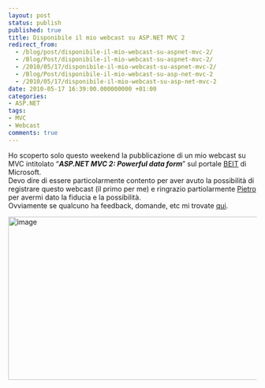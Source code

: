 ```yaml
---
layout: post
status: publish
published: true
title: Disponibile il mio webcast su ASP.NET MVC 2
redirect_from: 
  - /blog/post/disponibile-il-mio-webcast-su-aspnet-mvc-2/
  - /Blog/Post/disponibile-il-mio-webcast-su-aspnet-mvc-2/
  - /2010/05/17/disponibile-il-mio-webcast-su-aspnet-mvc-2/
  - /Blog/Post/disponibile-il-mio-webcast-su-asp-net-mvc-2
  - /2010/05/17/disponibile-il-mio-webcast-su-asp-net-mvc-2
date: 2010-05-17 16:39:00.000000000 +01:00
categories:
- ASP.NET
tags:
- MVC
- Webcast
comments: true
---
```

<p>Ho scoperto solo questo weekend la pubblicazione di un mio webcast su MVC intitolato “<strong><em>ASP.NET MVC 2: Powerful data form</em></strong>” sul portale <a title="Microsoft BEIT" href="http://www.microsoft.com/italy/beit/Default.aspx" rel="nofollow" target="_blank">BEIT</a> di Microsoft.    <br />Devo dire di essere particolarmente contento per aver avuto la possibilità di registrare questo webcast (il primo per me) e ringrazio partiolarmente <a title="Pietro Brambati&#39;s Blog" href="http://blogs.msdn.com/pietrobr/" rel="nofollow" target="_blank">Pietro</a> per avermi dato la fiducia e la possibilità.    <br />Ovviamente se qualcuno ha feedback, domande, etc mi trovate <a title="Contact Form" href="http://tostring.it/Contacts" target="_blank">qui</a>.</p>  <p><a title="ASP.NET MVC 2: Powerful data form" href="http://www.microsoft.com/italy/beit/Msdn.aspx?video=330bfe9b-6e28-479d-9ed3-1cbeeade5915#1" rel="nofollow" target="_blank"><img style="border-bottom: 0px; border-left: 0px; display: inline; border-top: 0px; border-right: 0px" title="image" border="0" alt="image" src="http://tostring.it/Content/Uploaded/image//imperugo/image_4.png" width="524" height="331" /></a></p>
